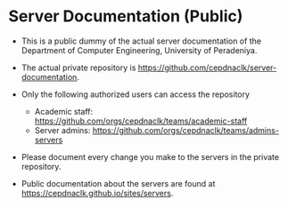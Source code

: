 # Server Documentation (Public)

* This is a public dummy of the actual server documentation of the Department of Computer Engineering, University of Peradeniya.

* The actual private repository is https://github.com/cepdnaclk/server-documentation. 

* Only the following authorized users can access the repository
  * Academic staff: https://github.com/orgs/cepdnaclk/teams/academic-staff
  * Server admins: https://github.com/orgs/cepdnaclk/teams/admins-servers

* Please document every change you make to the servers in the private repository. 

* Public documentation about the servers are found at https://cepdnaclk.github.io/sites/servers.